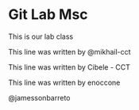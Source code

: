 # Git Lab Msc
 
This is our lab class

This line was written by @mikhail-cct

This line was written by Cibele - CCT

This line was written by enoccone

@jamessonbarreto
